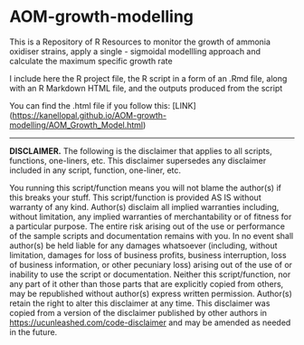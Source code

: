 # AOM-growth-modelling
This is a Repository of R Resources to monitor the growth of ammonia oxidiser strains, apply a single - sigmoidal modellling approach and calculate the maximum specific growth rate

I include here the R project file, the R script in a form of an .Rmd file, along with an R Markdown HTML file, and the outputs produced from the script

You can find the .html file if you follow this: 
[LINK] (https://kanellopal.github.io/AOM-growth-modelling/AOM_Growth_Model.html)

---------------------------------------------------------------------------------------------------------------------------------------------------------------------------------------
**DISCLAIMER.**
The following is the disclaimer that applies to all scripts, functions, one-liners, etc. This disclaimer supersedes any disclaimer included in any script, function, one-liner, etc.

You running this script/function means you will not blame the author(s) if this breaks your stuff. This script/function is provided AS IS without warranty of any kind. Author(s) disclaim all implied warranties including, without limitation, any implied warranties of merchantability or of fitness for a particular purpose. The entire risk arising out of the use or performance of the sample scripts and documentation remains with you. In no event shall author(s) be held liable for any damages whatsoever (including, without limitation, damages for loss of business profits, business interruption, loss of business information, or other pecuniary loss) arising out of the use of or inability to use the script or documentation. Neither this script/function, nor any part of it other than those parts that are explicitly copied from others, may be republished without author(s) express written permission. Author(s) retain the right to alter this disclaimer at any time. This disclaimer was copied from a version of the disclaimer published by other authors in https://ucunleashed.com/code-disclaimer and may be amended as needed in the future.

